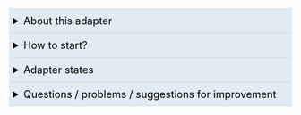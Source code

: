 <!-- Markdown Collapsible Section, see https://gist.github.com/pierrejoubert73/902cc94d79424356a8d20be2b382e1ab -->
<details>
  <summary style="font-size:1.3em; border:1px solid #ddd; background-color:#E0EBF3; color:black; padding:10px 0 10px 5px">About this adapter</summary> <!-- Header -->
  <!-- Markdown Collapsible Section - We must have an empty line below (per link above)  -->

In our home automation we have several **triggers**, e.g.
 * motion sensor in the corridor triggers, 
 * a wall switch is pressed, 
 * a certain time occurs (e.g. 30 minutes after sunset or Mon-Fri at 7:00)

In addition, we often want that additional conditions are (not) met (e.g. 'Today is a holiday', 'living room window is open', brightness is greater than 100 lux, etc.).

So as soon as something triggers and optionally conditions apply or do not apply, target states (i.e. **Target devices**) should be switched.
In addition, a timer should run after a motion sensor is triggered, which (as soon as there is no more motion) switches off the target devices after the set number of seconds.

Smart Control takes care of this and executes everything according to IFTTT.

The goal is to replace many JavaScript and Blockly's and to provide a very user-friendly environment for various scenarios.

</details>
<!-- Markdown Collapsible Section - We must have an empty line below (per link above)  -->

<details>
  <summary style="font-size:1.3em; border:1px solid #ddd; background-color:#E0EBF3; color:black; padding:10px 0 10px 5px">How to start?</summary> <!-- Header -->
  <!-- Markdown Collapsible Section - We must have an empty line below (per link above)  -->

You simply go through the individual options pages (tabs) as follows:

| Tab | What to do |
|--------|------------|
|1. TARGET DEVICES | Here you enter all your target devices to be switched, e.g. lights, radio, etc. You can enter single device states in the first table, and/or use so-called enumerations ("enums") in the second table. [Documentation link : Enumerations](https://www.iobroker.net/#en/documentation/admin/enums.md) |
|2. ADDITIONAL CONDITIONS | *optional*: Here you enter additional conditions that should (not) apply, e.g.: nobody present, holiday today, etc. |
|3. TRIGGERS |Here you enter triggers, e.g. motion sensors, wall switches, etc., as well as any time-dependent triggers (e.g. every day at 8:00 am). |
|4 ZONES |Here you bring everything together by defining all "zones" (e.g. bathroom 1st floor, coffee corner, etc.) and assigning triggers and target devices to be switched, as well as defining further conditions for execution. |
| FURTHER OPTIONS | Here you can set additional adapter options. |

### By clicking on the dark blue highlighted headline you will get more information about the settings, example:

![image](https://github.com/Mic-M/ioBroker.smartcontrol/blob/master/admin/doc-md/img/start_show-explanation.gif?raw=true)



### Note: Drop-down fields in tables

Drop-down fields that offer several selectable values must be clicked "on the side". This is an issue of the ioBroker admin adapter, not of Smart Control. [The issue is reported and addressed](https://github.com/ioBroker/ioBroker.admin/issues/590) in the ioBroker admin adapter, and will come with the next update.

![image](https://github.com/Mic-M/ioBroker.smartcontrol/blob/master/admin/doc-md/img/start_dropdown-ani.gif?raw=true)


<br>Simple remedy: Just click on the blue button to the left of it and you will get a much better selection dialog:

![image](https://github.com/Mic-M/ioBroker.smartcontrol/blob/master/admin/doc-md/img/start_open-dialog.png?raw=true)


</details>
<!-- Markdown Collapsible Section - We must have an empty line below (per link above)  -->

<details>
  <summary style="font-size:1.3em; border:1px solid #ddd; background-color:#E0EBF3; color:black; padding:10px 0 10px 5px">Adapter states</summary> <!-- Header -->
  <!-- Markdown Collapsible Section - We must have an empty line below (per link above)  -->

### smartcontrol.x.info.astroTimes

Here you see all current astro times of your geo-coordinates, which you have set in the ioBroker-Admin-Options (wrench top left).

![image](https://github.com/Mic-M/ioBroker.smartcontrol/blob/master/admin/doc-md/img/start_states-astro.png?raw=true)


### smartcontrol.x.info.log.zoneActivations.json

With <code>smartcontrol.x.info.log.zoneActivations.json</code> the adapter provides a state, which provides information as JSON once a a zone has been successfully executed  (the newest entry appears at the top). In the adapter options, tab "FURTHER OPTIONS" -> "Logging", you can set the number of JSON entries accordingly.


### smartcontrol.x.options

Here you can switch on and off individual rows for each options table (state 'active').
<br>In addition you can change the time in seconds (state 'duration') and the brightness threshold (state 'briThreshold') for all motion sensors.

![image](https://github.com/Mic-M/ioBroker.smartcontrol/blob/master/admin/doc-md/img/start_states-options-motion.png?raw=true)


**Please note:** A change of these states causes a restart of the adapter instance so that the changes can take effect.

### smartcontrol.x.targetDevices

For each table row under "1. TARGET DEVICES" the adapter adds linked states here. If you change these states, the original target state is changed accordingly, and vice versa.

![image](https://github.com/Mic-M/ioBroker.smartcontrol/blob/master/admin/doc-md/img/start_states-target-devices.png?raw=true)


### smartcontrol.x.Test

Here you have states purely for testing the adapter. These states do not provide any functions or features and are only used to test the adapter. After the first installation of an instance of this adapter, the adapter options are preset with some of these states. For example, start testing by activating a trigger state, e.g. set 'smartcontrol.0.Test.trigger.Bathroom_motion' to 'true'. Then you check if something is triggered (based on the settings in '4. ZONES' etc.).
<br>The ioBroker Log (ioBroker Admin > Log) provides detailed information. For debugging, please set the log level of the adapter instance to 'debug' to get much more information in the log.

![image](https://github.com/Mic-M/ioBroker.smartcontrol/blob/master/admin/doc-md/img/start_states-test.png?raw=true)

</details>
<!-- Markdown Collapsible Section - We must have an empty line below (per link above)  -->

<details>
  <summary style="font-size:1.3em; border:1px solid #ddd; background-color:#E0EBF3; color:black; padding:10px 0 10px 5px">Questions / problems / suggestions for improvement</summary> <!-- Header -->
  <!-- Markdown Collapsible Section - We must have an empty line below (per link above)  -->

### Questions about usage, etc.

The best way is to ask a question in the ioBroker forum, ideally you reference @Mic so that I, as the developer, get a notification. Current forum thread for this adapter is here: [ioBroker-Forum: Smart Control](https://forum.iobroker.net/topic/36728/). Feel free to write in English or German.

### Error / Bug

First check the ioBroker log for all hints and follow them accordingly. If you are not sure if you have done everything correctly in the adapter settings, see above -> *Questions about usage, etc.*. 
<br>If you really have an error caused by this adapter:
1. go to [GitHub: Smart Control Issues](https://github.com/Mic-M/ioBroker.smartcontrol/issues) and open a new issue. 
2. describe **in detail** the issue and step-by-step what you were doing when/before the bug occurred. Also set the log level of the adapter to "debug", reproduce the error and set the log output in code tags in the issue. ioBroker cuts off log lines, so please go directly to the log file (by clicking on "Download Log"). 
3. add screenshots, if likely helpful for me as developer
4. add the adapter options export, if possibly useful for troubleshooting for me, by clicking on the blue "arrow down" button in the top right corner of the SmartControl adapter options

### Enhancement/feature requests

Open a new Github issue at [GitHub: Smart Control Issues](https://github.com/Mic-M/ioBroker.smartcontrol/issues), in English or German.


</details>
<!-- Markdown Collapsible Section - We must have an empty line below (per link above)  -->


